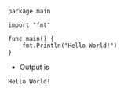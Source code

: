 ```
package main

import "fmt"

func main() {
	fmt.Println("Hello World!")
}
```

* Output is 

```
Hello World!
```
